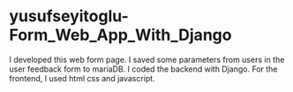 # yusufseyitoglu-Form_Web_App_With_Django
I developed this web form page. I saved some parameters from users in the user feedback form to mariaDB. I coded the backend with Django. For the frontend, I used html css and javascript.
